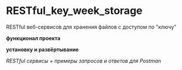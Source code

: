 # RESTful_key_week_storage
RESTful веб-сервисов для хранения файлов с доступом по "ключу"

**функционал проекта**


**установку и развёртывание**


*RESTful сервисы + примеры запросов и ответов для Postman* 

